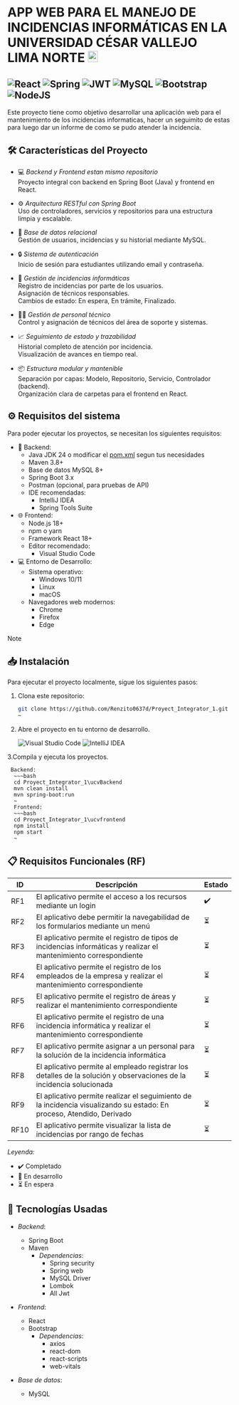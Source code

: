 # APP WEB PARA EL MANEJO DE INCIDENCIAS INFORMÁTICAS EN LA UNIVERSIDAD CÉSAR VALLEJO LIMA NORTE <img src="https://mentor.pe/wp-content/uploads/2023/11/UCV.png" width=22px height=25px>
![React](https://img.shields.io/badge/react-%2320232a.svg?style=for-the-badge&logo=react&logoColor=%2361DAFB)
![Spring](https://img.shields.io/badge/spring-%236DB33F.svg?style=for-the-badge&logo=spring&logoColor=white)
![JWT](https://img.shields.io/badge/JWT-black?style=for-the-badge&logo=JSON%20web%20tokens)
![MySQL](https://img.shields.io/badge/mysql-4479A1.svg?style=for-the-badge&logo=mysql&logoColor=white)
![Bootstrap](https://img.shields.io/badge/bootstrap-%238511FA.svg?style=for-the-badge&logo=bootstrap&logoColor=white)
![NodeJS](https://img.shields.io/badge/node.js-6DA55F?style=for-the-badge&logo=node.js&logoColor=white)
---

Este proyecto tiene como objetivo desarrollar una aplicación web para el mantenimiento de los incidencias informaticas, hacer un seguimito de estas para luego dar un informe de como se pudo atender la incidencia.

## 🛠️ Características del Proyecto

- :computer: *Backend y Frontend estan mismo repositorio*  
  Proyecto integral con backend en Spring Boot (Java) y frontend en React.

- :gear: *Arquitectura RESTful con Spring Boot*  
  Uso de controladores, servicios y repositorios para una estructura limpia y escalable.

- :floppy_disk: *Base de datos relacional*  
  Gestión de usuarios, incidencias y su historial mediante MySQL.

- :lock: *Sistema de autenticación*  
  Inicio de sesión para estudiantes utilizando email y contraseña.

- :bug: *Gestión de incidencias informáticas*  
  Registro de incidencias por parte de los usuarios.  
  Asignación de técnicos responsables.  
  Cambios de estado: En espera, En trámite, Finalizado.

- :technologist: *Gestión de personal técnico*  
  Control y asignación de técnicos del área de soporte y sistemas.

- :chart_with_upwards_trend: *Seguimiento de estado y trazabilidad*  
  Historial completo de atención por incidencia.  
  Visualización de avances en tiempo real.

- :package: *Estructura modular y mantenible*  
  Separación por capas: Modelo, Repositorio, Servicio, Controlador (backend).  
  Organización clara de carpetas para el frontend en React.


## :gear: Requisitos del sistema

Para poder ejecutar los proyectos, se necesitan los siguientes requisitos:
- :wrench: Backend:
    - Java JDK 24 o modificar el [pom.xml](https://github.com/Renzito0637d/Proyect_Integrator_1/blob/main/ucvBackend/pom.xml#L30 "Aqui podras ver en donde modificar la version de tu JAVA") segun tus necesidades
    - Maven 3.8+
    - Base de datos MySQL 8+
    - Spring Boot 3.x
    - Postman (opcional, para pruebas de API)
    - IDE recomendadas:
        - IntelliJ IDEA
        - Spring Tools Suite
- :globe_with_meridians: Frontend:
    - Node.js 18+
    - npm o yarn
    - Framework React 18+
    - Editor recomendado:
        - Visual Studio Code
- :computer: Entorno de Desarrollo:
    - Sistema operativo:
        - Windows 10/11
        - Linux
        - macOS
    - Navegadores web modernos:
        - Chrome
        - Firefox
        - Edge

> [!NOTE] 
> ## :inbox_tray: Instalación
>Para ejecutar el proyecto localmente, sigue los siguientes pasos:
>1. Clona este repositorio:
>       ~~~bash
>       git clone https://github.com/Renzito0637d/Proyect_Integrator_1.git
>       ~
>2. Abre el proyecto en tu entorno de desarrollo.
> 
>      ![Visual Studio Code](https://img.shields.io/badge/Visual%20Studio%20Code-0078d7.svg?style=for-the-badge&logo=visual-studio-code&logoColor=white)
> ![IntelliJ IDEA](https://img.shields.io/badge/IntelliJIDEA-000000.svg?style=for-the-badge&logo=intellij-idea&logoColor=white)
> 
>3.Compila y ejecuta los proyectos.
> 
>      Backend:
>       ~~~bash
>       cd Proyect_Integrator_1\ucvBackend
>       mvn clean install
>       mvn spring-boot:run
>       ~
>       Frontend:
>       ~~~bash
>       cd Proyect_Integrator_1\ucvfrontend
>       npm install
>       npm start
>       ~

## :clipboard: Requisitos Funcionales (RF)
| ID  | Descripción                                                                                              | Estado            |
|-----|----------------------------------------------------------------------------------------------------------|-------------------|
| RF1 | El aplicativo permite el acceso a los recursos mediante un login                                         | ✔️      |
| RF2 | El aplicativo debe permitir la navegabilidad de los formularios mediante un menú                         | :hourglass_flowing_sand:   |
| RF3 | El aplicativo permite el registro de tipos de incidencias informáticas y realizar el mantenimiento correspondiente | :hourglass_flowing_sand: |
| RF4 | El aplicativo permite el registro de los empleados de la empresa y realizar el mantenimiento correspondiente | :hourglass_flowing_sand: |
| RF5 | El aplicativo permite el registro de áreas y realizar el mantenimiento correspondiente                   | :hourglass_flowing_sand:     |
| RF6 | El aplicativo permite el registro de una incidencia informática y realizar el mantenimiento correspondiente | :hourglass_flowing_sand:     |
| RF7 | El aplicativo permite asignar a un personal para la solución de la incidencia informática                 | :hourglass_flowing_sand:   |
| RF8 | El aplicativo permite al empleado registrar los detalles de la solución y observaciones de la incidencia solucionada | :hourglass_flowing_sand:|
| RF9 | El aplicativo permite realizar el seguimiento de la incidencia visualizando su estado: En proceso, Atendido, Derivado | :hourglass_flowing_sand:        |
| RF10| El aplicativo permite visualizar la lista de incidencias por rango de fechas                             | :hourglass_flowing_sand:         |

*Leyenda:*
- :heavy_check_mark: Completado
- :arrows_counterclockwise: En desarrollo
- :hourglass_flowing_sand: En espera
## :mag_right: Tecnologías Usadas

- *Backend*:
    - Spring Boot
    - Maven
        - *Dependencias*: 
            - Spring security
            - Spring web
            - MySQL Driver
            - Lombok
            - All Jwt
- *Frontend*:
    - React
    - Bootstrap
        - *Dependencias*:
            - axios
            - react-dom
            - react-scripts
            - web-vitals

- *Base de datos*:
    - MySQL
